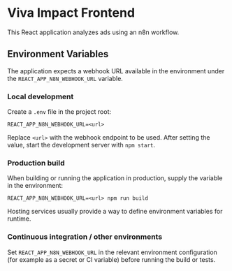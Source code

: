 # Viva Impact Frontend

This React application analyzes ads using an n8n workflow.

## Environment Variables

The application expects a webhook URL available in the environment under the
`REACT_APP_N8N_WEBHOOK_URL` variable.

### Local development

Create a `.env` file in the project root:

```
REACT_APP_N8N_WEBHOOK_URL=<url>
```

Replace `<url>` with the webhook endpoint to be used. After setting the value,
start the development server with `npm start`.

### Production build

When building or running the application in production, supply the variable in
the environment:

```
REACT_APP_N8N_WEBHOOK_URL=<url> npm run build
```

Hosting services usually provide a way to define environment variables for
runtime.

### Continuous integration / other environments

Set `REACT_APP_N8N_WEBHOOK_URL` in the relevant environment configuration (for
example as a secret or CI variable) before running the build or tests.

